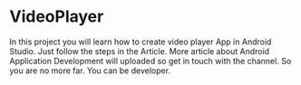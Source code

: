 # VideoPlayer
In this project you will learn how to create video player App in Android Studio. Just follow the steps in the Article. More article about Android Application Development will uploaded so get in touch with the channel. So you are no more far. You can be  developer.
